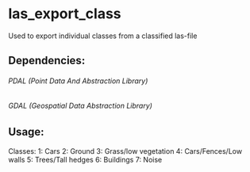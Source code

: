 # las_export_class

Used to export individual classes from a classified las-file

## Dependencies:

###### PDAL (Point Data And Abstraction Library)

###### GDAL (Geospatial Data Abstraction Library)

## Usage:


Classes:
        1: Cars
        2: Ground
        3: Grass/low vegetation
        4: Cars/Fences/Low walls
        5: Trees/Tall hedges
        6: Buildings
        7: Noise
